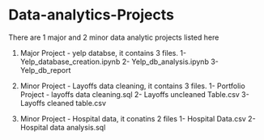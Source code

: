 # Data-analytics-Projects
There are 1 major and 2 minor data analytic projects listed here
  1) Major Project - yelp databse, it contains 3 files.
      1- Yelp_database_creation.ipynb
      2- Yelp_db_analysis.ipynb
      3- Yelp_db_report

  1) Minor Project - Layoffs data cleaning, it contains 3 files.
      1- Portfolio Project - layoffs data cleaning.sql
      2- Layoffs uncleaned Table.csv
      3- Layoffs cleaned table.csv

  2) Minor Project - Hospital data, it conatins 2 files
      1- Hospital Data.csv
      2- Hospital data analysis.sql

